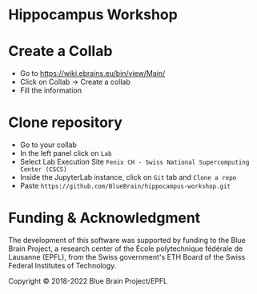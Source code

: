 # Hippocampus Workshop

# Create a Collab
- Go to https://wiki.ebrains.eu/bin/view/Main/
- Click on Collab -> Create a collab
- Fill the information

# Clone repository
- Go to your collab
- In the left panel click on `Lab`
- Select Lab Execution Site `Fenix CH - Swiss National Supercomputing Center (CSCS)`
- Inside the JupyterLab instance, click on `Git` tab and `Clone a repo`
- Paste `https://github.com/BlueBrain/hippocampus-workshop.git`


# Funding & Acknowledgment
 
The development of this software was supported by funding to the Blue Brain Project, a research center of the École polytechnique fédérale de Lausanne (EPFL), from the Swiss government's ETH Board of the Swiss Federal Institutes of Technology.
 
Copyright © 2018-2022 Blue Brain Project/EPFL
